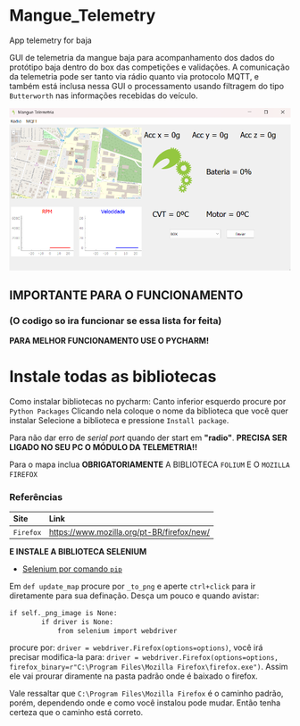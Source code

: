 # Mangue_Telemetry
App telemetry for baja

GUI de telemetria da mangue baja para acompanhamento dos dados do protótipo baja dentro do box 
das competições e validações. A comunicação da telemetria pode ser tanto via rádio quanto via 
protocolo MQTT, e também está inclusa nessa GUI o processamento usando filtragem do tipo `Butterworth` nas informações 
recebidas do veículo. 

<img src="img.png" alt="GUI">

## IMPORTANTE PARA O FUNCIONAMENTO
### (O codigo so ira funcionar se essa lista for feita)

**PARA MELHOR FUNCIONAMENTO USE O PYCHARM!**

# Instale todas as bibliotecas

Como instalar bibliotecas no pycharm:
Canto inferior esquerdo procure por `Python Packages`
Clicando nela coloque o nome da biblioteca que você quer instalar
Selecione a biblioteca e pressione `Install package`.


Para não dar erro de *serial port* quando der start em **"radio"**. 
**PRECISA SER LIGADO NO SEU PC O MÓDULO DA TELEMETRIA!!** 

Para o mapa inclua **OBRIGATORIAMENTE** A BIBLIOTECA `FOLIUM` E O `MOZILLA FIREFOX`

### Referências

| Site | Link |
| :------ | :--- |
| `Firefox`  | https://www.mozilla.org/pt-BR/firefox/new/ | 

**E INSTALE A BIBLIOTECA SELENIUM**
- [Selenium por comando `pip`](https://selenium-python.readthedocs.io/installation.html)

Em `def update_map` procure por `_to_png` e aperte `ctrl+click` para ir diretamente para 
sua definação. Desça um pouco e quando avistar: 

	if self._png_image is None:
            if driver is None:
                from selenium import webdriver
procure por: `driver = webdriver.Firefox(options=options)`, você irá precisar modifica-la para:
`driver = webdriver.Firefox(options=options, firefox_binary=r"C:\Program Files\Mozilla Firefox\firefox.exe")`. Assim ele vai prourar diramente na pasta padrão onde é baixado o firefox.

Vale ressaltar que `C:\Program Files\Mozilla Firefox` é o caminho padrão, porém, dependendo onde e como você
instalou pode mudar. Então tenha certeza que o caminho está correto.